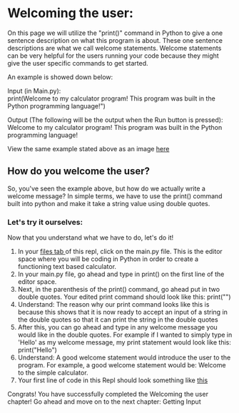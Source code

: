# Welcoming the user:
On this page we will utilize the "print()" command in Python to give a one sentence description on what this program is about. These one sentence descriptions are what we call welcome statements. Welcome statements can be very helpful for the users running your code because they might give the user specific commands to get started.

An example is showed down below:

Input (in Main.py):                 
print(Welcome to my calculator program! This program was built in the Python programming language!")

Output (The following will be the output when the Run button is pressed):                         
Welcome to my calculator program! This program was built in the Python programming language!

View the same example stated above as an image <a href="https://drive.google.com/file/d/1-d3W4Eb8Lt4SJ9DfmzDbPp5whkjyoTCG/view?usp=share_link">here
</a>
## How do you welcome the user?

So, you've seen the example above, but how do we actually write a welcome message? In simple terms, we have to use the print() command built into python and make it take a string value using double quotes. 

### Let's try it ourselves:

Now that you understand what we have to do, let's do it!

1. In your <a href="https://drive.google.com/file/d/1xcrUdoYtVan2DLFm7IQLUMR7UCRNWrgE/view?usp=share_link">files tab </a> of this repl, click on the main.py file. This is the editor space where you will be coding in Python in order to create a functioning text based calculator.
2. In your main.py file, go ahead and type in print() on the first line of the editor space.
3. Next, in the parenthesis of the print() command, go ahead put in two double quotes. Your edited print command should look like this: print("")
4. Understand: The reason why our print command looks like this is because this shows that it is now ready to accept an input of a string in the double quotes so that it can print the string in the double quotes
5. After this, you can go ahead and type in any welcome message you would like in the double quotes. For example if I wanted to simply type in 'Hello' as my welcome message, my print statement would look like this: print("Hello")
6. Understand: A good welcome statement would introduce the user to the program. For example, a good welcome statement would be: Welcome to the simple calculator.
7. Your first line of code in this Repl should look something like <a href="https://github.com/testUser453/Build_A_Calculator_With_Python/blob/main/ForCreator(Don't_Edit!)/ExampleCode/1-ExWelcomeUser.py">this </a>

<p>Congrats! You have successfully completed the Welcoming the user chapter! Go ahead and move on to the next chapter: Getting Input</p>


